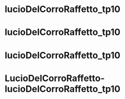 # lucioDelCorroRaffetto_tp10
# lucioDelCorroRaffetto_tp10
# lucioDelCorroRaffetto_tp10
# LucioDelCorroRaffetto-lucioDelCorroRaffetto_tp10
